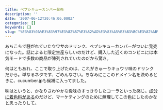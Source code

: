 ```yaml
---
title: ペプシキューカンバー発売
description: ''
date: '2007-06-12T20:46:06.000Z'
categories: []
keywords: []
slug: "%E3%83%9A%E3%83%97%E3%82%B7%E3%82%AD%E3%83%A5%E3%83%BC%E3%82%AB%E3%83%B3%E3%83%90%E3%83%BC%E7%99%BA%E5%A3%B2"
---
```

あちこちで騒がれていたウワサのドリンク、ペプシキューカンバーがついに発売になった。話によると限定生産らしいのだけど、購入した近くのコンビニには本気モードで多数の商品が陳列されていたのだから驚き。

何はともあれ、ここで取り上げたのは、これがきゅーりキュウリ味のドリンクだから。単なるネタです、ごめんなさい。ちなみにここのドメイン名を決めるときに、cucumber.jpも候補に入ってました。

味はというと、かなりさわやかな後味のすっきりしたコーラといった感じ。[成分に着色料がある](http://www.flickr.com/photos/beyondmywish/542240482/in/photostream/)のだけど、マーケティングのために無理してこの色にしたのかなと思ったりして。
